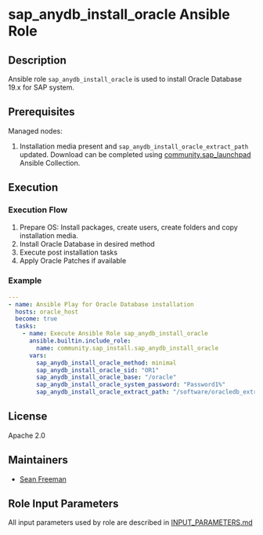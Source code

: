 <!-- BEGIN Title -->
# sap_anydb_install_oracle Ansible Role
<!-- END Title -->

## Description
<!-- BEGIN Description -->
Ansible role `sap_anydb_install_oracle` is used to install Oracle Database 19.x for SAP system.
<!-- END Description -->

## Prerequisites
<!-- BEGIN Prerequisites -->
Managed nodes:
1. Installation media present and `sap_anydb_install_oracle_extract_path` updated. Download can be completed using [community.sap_launchpad](https://github.com/sap-linuxlab/community.sap_launchpad) Ansible Collection.
<!-- END Prerequisites -->

## Execution
<!-- BEGIN Execution -->
<!-- END Execution -->

### Execution Flow
<!-- BEGIN Execution Flow -->
1. Prepare OS: Install packages, create users, create folders and copy installation media.
2. Install Oracle Database in desired method
3. Execute post installation tasks
4. Apply Oracle Patches if available
<!-- END Execution Flow -->

### Example
<!-- BEGIN Execution Example -->
```yaml
---
- name: Ansible Play for Oracle Database installation
  hosts: oracle_host
  become: true
  tasks:
    - name: Execute Ansible Role sap_anydb_install_oracle
      ansible.builtin.include_role:
        name: community.sap_install.sap_anydb_install_oracle
      vars:
        sap_anydb_install_oracle_method: minimal
        sap_anydb_install_oracle_sid: "OR1"
        sap_anydb_install_oracle_base: "/oracle"
        sap_anydb_install_oracle_system_password: "Password1%"
        sap_anydb_install_oracle_extract_path: "/software/oracledb_extracted"
```
<!-- END Execution Example -->

<!-- BEGIN Role Tags -->
<!-- END Role Tags -->

<!-- BEGIN Further Information -->
<!-- END Further Information -->

## License
<!-- BEGIN License -->
Apache 2.0
<!-- END License -->

## Maintainers
<!-- BEGIN Maintainers -->
- [Sean Freeman](https://github.com/sean-freeman)
<!-- END Maintainers -->

## Role Input Parameters
All input parameters used by role are described in [INPUT_PARAMETERS.md](https://github.com/sap-linuxlab/community.sap_install/blob/main/roles/sap_anydb_install_oracle/INPUT_PARAMETERS.md)
